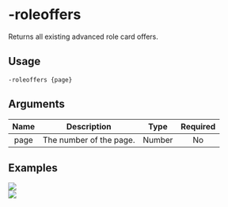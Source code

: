 # -roleoffers

Returns all existing advanced role card offers.

## Usage

```
-roleoffers {page}
```

## Arguments

| Name | Description             | Type   | Required |
| :--: | :---------------------: | :----: | :------: |
| page | The number of the page. | Number | No       |

## Examples

<img src="https://github.com/xNickyDev/Forkman/assets/111157596/b7a4457f-6987-4a97-a727-cdb7b3519221" class="rounded-corners">\
<img src="https://github.com/xNickyDev/Forkman/assets/111157596/37fdcc0c-e338-4492-8304-425809a1427c" class="rounded-corners">
